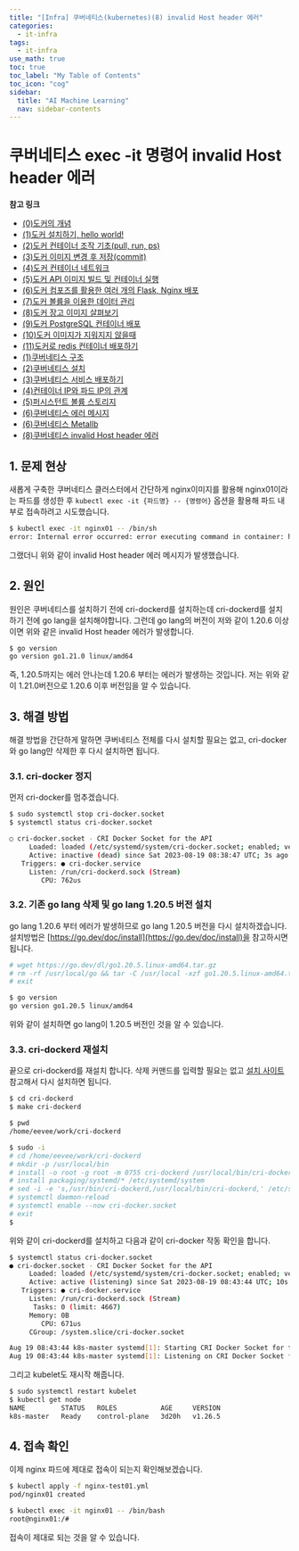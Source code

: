 ```yaml
---
title: "[Infra] 쿠버네티스(kubernetes)(8) invalid Host header 에러" 
categories:
  - it-infra
tags:
  - it-infra
use_math: true
toc: true
toc_label: "My Table of Contents"
toc_icon: "cog"
sidebar:
  title: "AI Machine Learning"
  nav: sidebar-contents
---
```


# 쿠버네티스 exec -it 명령어 invalid Host header 에러

**참고 링크**

* [(0)도커의 개념](https://losskatsu.github.io/it-infra/docker00/)  
* [(1)도커 설치하기, hello world!](https://losskatsu.github.io/it-infra/docker01/)  
* [(2)도커 컨테이너 조작 기초(pull, run, ps)](https://losskatsu.github.io/it-infra/docker02/)  
* [(3)도커 이미지 변경 후 저장(commit)](https://losskatsu.github.io/it-infra/docker03/)  
* [(4)도커 컨테이너 네트워크](https://losskatsu.github.io/it-infra/docker04/)  
* [(5)도커 API 이미지 빌드 및 컨테이너 실행](https://losskatsu.github.io/it-infra/docker05/)
* [(6)도커 컴포즈를 활용한 여러 개의 Flask, Nginx 배포](https://losskatsu.github.io/it-infra/docker06/)
* [(7)도커 볼륨을 이용한 데이터 관리](https://losskatsu.github.io/it-infra/docker07/)
* [(8)도커 장고 이미지 살펴보기](https://losskatsu.github.io/it-infra/docker08/)
* [(9)도커 PostgreSQL 컨테이너 배포](https://losskatsu.github.io/it-infra/docker09/)
* [(10)도커 이미지가 지워지지 않을때](https://losskatsu.github.io/it-infra/docker10/)
* [(11)도커로 redis 컨테이너 배포하기](https://losskatsu.github.io/it-infra/docker11/)
* [(1)쿠버네티스 구조](https://losskatsu.github.io/it-infra/kubernetes01/)  
* [(2)쿠버네티스 설치](https://losskatsu.github.io/it-infra/kubernetes02/)
* [(3)쿠버네티스 서비스 배포하기](https://losskatsu.github.io/it-infra/kubernetes03/)
* [(4)컨테이너 IP와 파드 IP의 관계](https://losskatsu.github.io/it-infra/kubernetes04/)
* [(5)퍼시스턴트 볼륨 스토리지](https://losskatsu.github.io/it-infra/kubernetes05/)
* [(6)쿠버네티스 에러 메시지](https://losskatsu.github.io/it-infra/kubernetes06/)
* [(6)쿠버네티스 Metallb](https://losskatsu.github.io/it-infra/kubernetes07/)
* [(8)쿠버네티스 invalid Host header 에러](https://losskatsu.github.io/it-infra/kubernetes08/)

## 1. 문제 현상

새롭게 구축한 쿠버네티스 클러스터에서 간단하게 nginx이미지를 활용해 nginx01이라는 파드를 생성한 후 
`kubectl exec -it {파드명} -- {명령어}` 옵션을 활용해 파드 내부로 접속하려고 시도했습니다.

```bash
$ kubectl exec -it nginx01 -- /bin/sh
error: Internal error occurred: error executing command in container: http: invalid Host header
```

그랬더니 위와 같이 invalid Host header 에러 메시지가 발생했습니다. 

## 2. 원인 

원인은 쿠버네티스를 설치하기 전에 cri-dockerd를 설치하는데 cri-dockerd를 설치하기 전에 go lang을 설치해야합니다. 
그런데 go lang의 버전이 저와 같이 1.20.6 이상이면 위와 같은 invalid Host header 에러가 발생합니다. 

```bash
$ go version
go version go1.21.0 linux/amd64
```

즉, 1.20.5까지는 에러 안나는데 1.20.6 부터는 에러가 발생하는 것입니다. 
저는 위와 같이 1.21.0버전으로 1.20.6 이후 버전임을 알 수 있습니다. 


## 3. 해결 방법

해결 방법을 간단하게 말하면 쿠버네티스 전체를 다시 설치할 필요는 없고,
cri-docker와 go lang만 삭제한 후 다시 설치하면 됩니다. 


### 3.1. cri-docker 정지

먼저 cri-docker를 멈추겠습니다. 

```bash
$ sudo systemctl stop cri-docker.socket
$ systemctl status cri-docker.socket

○ cri-docker.socket - CRI Docker Socket for the API
     Loaded: loaded (/etc/systemd/system/cri-docker.socket; enabled; vendor prese>
     Active: inactive (dead) since Sat 2023-08-19 08:38:47 UTC; 3s ago
   Triggers: ● cri-docker.service
     Listen: /run/cri-dockerd.sock (Stream)
        CPU: 762us
```

### 3.2. 기존 go lang 삭제 및 go lang 1.20.5 버전 설치

go lang 1.20.6 부터 에러가 발생하므로 go lang 1.20.5 버전을 다시 설치하겠습니다. 
설치방법은 [https://go.dev/doc/install](https://go.dev/doc/install)을 참고하시면 됩니다.

```bash
# wget https://go.dev/dl/go1.20.5.linux-amd64.tar.gz
# rm -rf /usr/local/go && tar -C /usr/local -xzf go1.20.5.linux-amd64.tar.gz
# exit

$ go version
go version go1.20.5 linux/amd64
```
위와 같이 설치하면 go lang이 1.20.5 버전인 것을 알 수 있습니다.


### 3.3. cri-dockerd 재설치

끝으로 cri-dockerd를 재설치 합니다. 
삭제 커맨드를 입력할 필요는 없고 [설치 사이트](https://github.com/Mirantis/cri-dockerd) 참고해서 다시 설치하면 됩니다.

```bash
$ cd cri-dockerd
$ make cri-dockerd

$ pwd
/home/eevee/work/cri-dockerd

$ sudo -i
# cd /home/eevee/work/cri-dockerd
# mkdir -p /usr/local/bin
# install -o root -g root -m 0755 cri-dockerd /usr/local/bin/cri-dockerd
# install packaging/systemd/* /etc/systemd/system
# sed -i -e 's,/usr/bin/cri-dockerd,/usr/local/bin/cri-dockerd,' /etc/systemd/system/cri-docker.service
# systemctl daemon-reload
# systemctl enable --now cri-docker.socket
# exit
$
```

위와 같이 cri-dockerd를 설치하고 다음과 같이 cri-docker 작동 확인을 합니다.

```bash
$ systemctl status cri-docker.socket
● cri-docker.socket - CRI Docker Socket for the API
     Loaded: loaded (/etc/systemd/system/cri-docker.socket; enabled; vendor prese>
     Active: active (listening) since Sat 2023-08-19 08:43:44 UTC; 10s ago
   Triggers: ● cri-docker.service
     Listen: /run/cri-dockerd.sock (Stream)
      Tasks: 0 (limit: 4667)
     Memory: 0B
        CPU: 671us
     CGroup: /system.slice/cri-docker.socket

Aug 19 08:43:44 k8s-master systemd[1]: Starting CRI Docker Socket for the API...
Aug 19 08:43:44 k8s-master systemd[1]: Listening on CRI Docker Socket for the API.
```

그리고 kubelet도 재시작 해줍니다.

```bash
$ sudo systemctl restart kubelet
$ kubectl get node
NAME         STATUS   ROLES           AGE     VERSION
k8s-master   Ready    control-plane   3d20h   v1.26.5
```

## 4. 접속 확인

이제 nginx 파드에 제대로 접속이 되는지 확인해보겠습니다.

```bash
$ kubectl apply -f nginx-test01.yml
pod/nginx01 created

$ kubectl exec -it nginx01 -- /bin/bash
root@nginx01:/#
```

접속이 제대로 되는 것을 알 수 있습니다.

